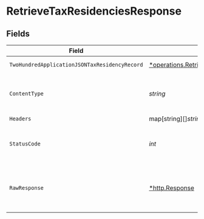 # RetrieveTaxResidenciesResponse


## Fields

| Field                                                                                                                              | Type                                                                                                                               | Required                                                                                                                           | Description                                                                                                                        |
| ---------------------------------------------------------------------------------------------------------------------------------- | ---------------------------------------------------------------------------------------------------------------------------------- | ---------------------------------------------------------------------------------------------------------------------------------- | ---------------------------------------------------------------------------------------------------------------------------------- |
| `TwoHundredApplicationJSONTaxResidencyRecord`                                                                                      | [*operations.RetrieveTaxResidenciesTaxResidencyRecord](../../../pkg/models/operations/retrievetaxresidenciestaxresidencyrecord.md) | :heavy_minus_sign:                                                                                                                 | User tax residencies                                                                                                               |
| `ContentType`                                                                                                                      | *string*                                                                                                                           | :heavy_check_mark:                                                                                                                 | HTTP response content type for this operation                                                                                      |
| `Headers`                                                                                                                          | map[string][]*string*                                                                                                              | :heavy_minus_sign:                                                                                                                 | N/A                                                                                                                                |
| `StatusCode`                                                                                                                       | *int*                                                                                                                              | :heavy_check_mark:                                                                                                                 | HTTP response status code for this operation                                                                                       |
| `RawResponse`                                                                                                                      | [*http.Response](https://pkg.go.dev/net/http#Response)                                                                             | :heavy_minus_sign:                                                                                                                 | Raw HTTP response; suitable for custom response parsing                                                                            |